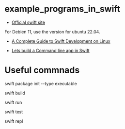 # example_programs_in_swift

* [Official swift site](https://www.swift.org/)

For Debien 11, use the version for ubuntu 22.04.

* [A Complete Guide to Swift Development on Linux](https://www.kodeco.com/8325890-a-complete-guide-to-swift-development-on-linux)

* [Lets build a Command line app in Swift](https://medium.com/quick-code/lets-build-a-command-line-app-in-swift-328ce274f1cc)

# Useful commnads

swift package init --type executable

swift build

swift run

swift test

swift repl
